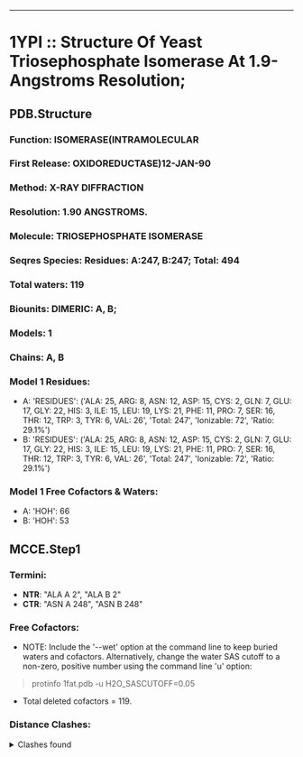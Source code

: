 ---
# 1YPI :: Structure Of Yeast Triosephosphate Isomerase At 1.9-Angstroms Resolution;
## PDB.Structure
### Function: ISOMERASE(INTRAMOLECULAR
### First Release: OXIDOREDUCTASE)12-JAN-90
### Method: X-RAY DIFFRACTION
### Resolution: 1.90 ANGSTROMS.
### Molecule: TRIOSEPHOSPHATE ISOMERASE
### Seqres Species: Residues: A:247, B:247; Total: 494
### Total waters: 119
### Biounits: DIMERIC: A, B;
### Models: 1
### Chains: A, B
### Model 1 Residues:
  - A:
 'RESIDUES': ('ALA: 25, ARG: 8, ASN: 12, ASP: 15, CYS: 2, GLN: 7, GLU: 17, GLY: 22, HIS: 3, ILE: 15, LEU: 19, LYS: 21, PHE: 11, PRO: 7, SER: 16, THR: 12, TRP: 3, TYR: 6, VAL: 26', 'Total: 247', 'Ionizable: 72',
              'Ratio: 29.1%')
  - B:
 'RESIDUES': ('ALA: 25, ARG: 8, ASN: 12, ASP: 15, CYS: 2, GLN: 7, GLU: 17, GLY: 22, HIS: 3, ILE: 15, LEU: 19, LYS: 21, PHE: 11, PRO: 7, SER: 16, THR: 12, TRP: 3, TYR: 6, VAL: 26', 'Total: 247', 'Ionizable: 72',
              'Ratio: 29.1%')

### Model 1 Free Cofactors & Waters:
  - A:
 'HOH': 66
  - B:
 'HOH': 53

## MCCE.Step1
### Termini:
 - <strong>NTR</strong>: "ALA A   2", "ALA B   2"
 - <strong>CTR</strong>: "ASN A 248", "ASN B 248"

### Free Cofactors:
  - NOTE: Include the '--wet' option at the command line to keep buried waters and cofactors. Alternatively, change the water SAS cutoff to a non-zero, positive number using the command line 'u' option:
  > protinfo 1fat.pdb -u H2O_SASCUTOFF=0.05
  - Total deleted cofactors = 119.

### Distance Clashes:
<details><summary>Clashes found</summary>

- d= 1.48: " CA  NTR A   2" to " CB  ALA A   2"
- d= 1.53: " CA  NTR B   2" to " CB  ALA B   2"

</details>

